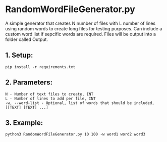 # RandomWordFileGenerator.py

A simple generator that creates N number of files with L number of lines using random words to create long files for testing purposes.  Can include a custom word list if sepcific words are required.  Files will be output into a folder called Output.

## 1. Setup:
`pip install -r requirements.txt`

## 2. Parameters:
    N - Number of text files to create, INT
    L - Number of lines to add per file, INT
    -w, --word-list - Optional, list of words that should be included, [[TEXT] [TEXT] ...]

## 3. Example:
`python3 RandomWordFileGenerator.py 10 100 -w word1 word2 word3`